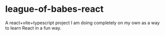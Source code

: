 # league-of-babes-react

A react+vite+typescript project I am doing completely on my own as a way to learn React in a fun way. 
